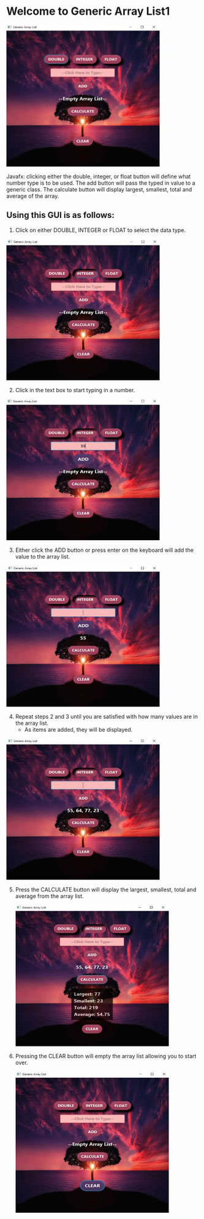 
# Welcome to Generic Array List1

![main image](/images/main_image.jpg "Typing in the textbox")

Javafx: clicking either the double, integer, or float button will define what number type is to be used. The add button will pass the typed in value to a generic class. The calculate	button will display largest, smallest, total and average of the array.

## Using this GUI is as follows:

1. Click on either DOUBLE, INTEGER or FLOAT to select the data type.

  ![number image](/images/number_type.jpg "Selecting Number Type")


2. Click in the text box to start typing in a number.

  ![add number image](/images/add_number.jpg "Typing in the textbox")

3. Either click the ADD button or press enter on the keyboard will add the value to the array list.

  ![added image](images/added.jpg "Value added")

4. Repeat steps 2 and 3 until you are satisfied with how many values are in the array list.
    - As items are added, they will be displayed.

  ![add more numbers image](/images/add_more_numbers.jpg "Add more values")

5. Press the CALCULATE button will display the largest, smallest, total and average from the array list.

    ![calculate image](/images/calculate.jpg "Calculate array list")

6. Pressing the CLEAR button will empty the array list allowing you to start over.

    ![clear image](/images/clear.jpg "Clearing everything")

<!-- For more details see [GitHub Flavored Markdown](https://guides.github.com/features/mastering-markdown/). -->
<!-- You can use the [editor on GitHub](https://github.com/zuki07/Generic_array_list1/edit/gh-pages/index.md) to maintain and preview the content for your website in Markdown files. -->
